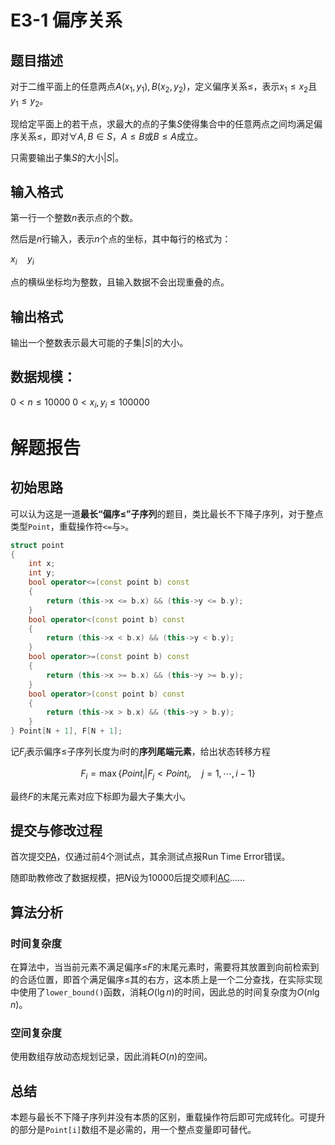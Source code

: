 # E3-1 偏序关系
## 题目描述
对于二维平面上的任意两点$A(x_1,y_1),\,B(x_2,y_2)$，定义偏序关系$\leq$，表示$x_1\leq x_2$且$y_1\leq y_2$。

现给定平面上的若干点，求最大的点的子集$S$使得集合中的任意两点之间均满足偏序关系$\leq$，即对$\forall A,B \in S$，$A\leq B$或$B\leq A$成立。

只需要输出子集$S$的大小$|S|$。

## 输入格式

第一行一个整数$n$表示点的个数。

然后是$n$行输入，表示$n$个点的坐标，其中每行的格式为：

$x_i\quad  y_i$

点的横纵坐标均为整数，且输入数据不会出现重叠的点。

## 输出格式
输出一个整数表示最大可能的子集$|S|$的大小。

## 数据规模：

$0 < n \leq 10000$
$0 < x_i,\,y_i \leq 100000$

# 解题报告
## 初始思路
可以认为这是一道**最长“偏序$\leq$”子序列**的题目，类比最长不下降子序列，对于整点类型`Point`，重载操作符`<=`与`>`。
```c++
struct point
{
    int x;
    int y;
    bool operator<=(const point b) const
    {
        return (this->x <= b.x) && (this->y <= b.y);
    }
    bool operator<(const point b) const
    {
        return (this->x < b.x) && (this->y < b.y);
    }
    bool operator>=(const point b) const
    {
        return (this->x >= b.x) && (this->y >= b.y);
    }
    bool operator>(const point b) const
    {
        return (this->x > b.x) && (this->y > b.y);
    }
} Point[N + 1], F[N + 1];
```

记$F_i$表示偏序$\leq$子序列长度为$i$时的**序列尾端元素**，给出状态转移方程

$$
F_i = \max{ \{ Point_i | F_j < Point_i ,\quad j = 1 ,\, \cdots ,\, i - 1 \}}
$$

最终$F$的末尾元素对应下标即为最大子集大小。

## 提交与修改过程
首次提交[PA](https://202.38.86.171/status/8235b8a858f684be125ad49849f4ec28)，仅通过前4个测试点，其余测试点报Run Time Error错误。

随即助教修改了数据规模，把$N$设为10000后提交顺利[AC](https://202.38.86.171/status/c3f71d0a266e644b922a9b3327d33735)……

## 算法分析
### 时间复杂度
在算法中，当当前元素不满足偏序$\leq$$F$的末尾元素时，需要将其放置到向前检索到的合适位置，即首个满足偏序$\leq$其的右方，这本质上是一个二分查找，在实际实现中使用了`lower_bound()`函数，消耗$O(\lg{n})$的时间，因此总的时间复杂度为$O(n \lg{n})$。

### 空间复杂度
使用数组存放动态规划记录，因此消耗$O(n)$的空间。

## 总结
本题与最长不下降子序列并没有本质的区别，重载操作符后即可完成转化。可提升的部分是`Point[i]`数组不是必需的，用一个整点变量即可替代。